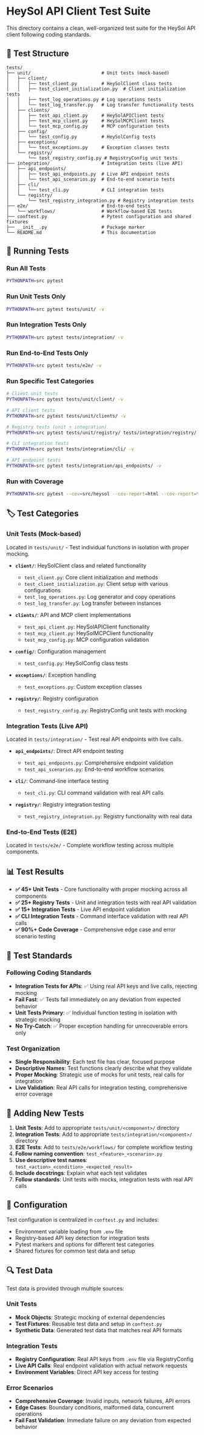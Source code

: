 # HeySol API Client Test Suite

This directory contains a clean, well-organized test suite for the HeySol API client following coding standards.

## 📁 Test Structure

```
tests/
├── unit/                          # Unit tests (mock-based)
│   ├── client/
│   │   ├── test_client.py         # HeySolClient class tests
│   │   ├── test_client_initialization.py  # Client initialization tests
│   │   ├── test_log_operations.py # Log operations tests
│   │   └── test_log_transfer.py   # Log transfer functionality tests
│   ├── clients/
│   │   ├── test_api_client.py     # HeySolAPIClient tests
│   │   ├── test_mcp_client.py     # HeySolMCPClient tests
│   │   └── test_mcp_config.py     # MCP configuration tests
│   ├── config/
│   │   └── test_config.py         # HeySolConfig tests
│   ├── exceptions/
│   │   └── test_exceptions.py     # Exception classes tests
│   └── registry/
│       └── test_registry_config.py # RegistryConfig unit tests
├── integration/                   # Integration tests (live API)
│   ├── api_endpoints/
│   │   ├── test_api_endpoints.py  # Live API endpoint tests
│   │   └── test_api_scenarios.py  # End-to-end scenario tests
│   ├── cli/
│   │   └── test_cli.py            # CLI integration tests
│   └── registry/
│       └── test_registry_integration.py # Registry integration tests
├── e2e/                           # End-to-end tests
│   └── workflows/                 # Workflow-based E2E tests
├── conftest.py                    # Pytest configuration and shared fixtures
├── __init__.py                    # Package marker
└── README.md                      # This documentation
```

## 🏃 Running Tests

### Run All Tests
```bash
PYTHONPATH=src pytest
```

### Run Unit Tests Only
```bash
PYTHONPATH=src pytest tests/unit/ -v
```

### Run Integration Tests Only
```bash
PYTHONPATH=src pytest tests/integration/ -v
```

### Run End-to-End Tests Only
```bash
PYTHONPATH=src pytest tests/e2e/ -v
```

### Run Specific Test Categories
```bash
# Client unit tests
PYTHONPATH=src pytest tests/unit/client/ -v

# API client tests
PYTHONPATH=src pytest tests/unit/clients/ -v

# Registry tests (unit + integration)
PYTHONPATH=src pytest tests/unit/registry/ tests/integration/registry/ -v

# CLI integration tests
PYTHONPATH=src pytest tests/integration/cli/ -v

# API endpoint tests
PYTHONPATH=src pytest tests/integration/api_endpoints/ -v
```

### Run with Coverage
```bash
PYTHONPATH=src pytest --cov=src/heysol --cov-report=html --cov-report=term-missing
```

## 🏷️ Test Categories

### Unit Tests (Mock-based)
Located in `tests/unit/` - Test individual functions in isolation with proper mocking.

- **`client/`**: HeySolClient class and related functionality
  - `test_client.py`: Core client initialization and methods
  - `test_client_initialization.py`: Client setup with various configurations
  - `test_log_operations.py`: Log generator and copy operations
  - `test_log_transfer.py`: Log transfer between instances

- **`clients/`**: API and MCP client implementations
  - `test_api_client.py`: HeySolAPIClient functionality
  - `test_mcp_client.py`: HeySolMCPClient functionality
  - `test_mcp_config.py`: MCP configuration validation

- **`config/`**: Configuration management
  - `test_config.py`: HeySolConfig class tests

- **`exceptions/`**: Exception handling
  - `test_exceptions.py`: Custom exception classes

- **`registry/`**: Registry configuration
  - `test_registry_config.py`: RegistryConfig unit tests with mocking

### Integration Tests (Live API)
Located in `tests/integration/` - Test real API endpoints with live calls.

- **`api_endpoints/`**: Direct API endpoint testing
  - `test_api_endpoints.py`: Comprehensive endpoint validation
  - `test_api_scenarios.py`: End-to-end workflow scenarios

- **`cli/`**: Command-line interface testing
  - `test_cli.py`: CLI command validation with real API calls

- **`registry/`**: Registry integration testing
  - `test_registry_integration.py`: Registry functionality with real data

### End-to-End Tests (E2E)
Located in `tests/e2e/` - Complete workflow testing across multiple components.

## 📊 Test Results

- **✅ 45+ Unit Tests** - Core functionality with proper mocking across all components
- **✅ 25+ Registry Tests** - Unit and integration tests with real API validation
- **✅ 15+ Integration Tests** - Live API endpoint validation
- **✅ CLI Integration Tests** - Command interface validation with real API calls
- **✅ 90%+ Code Coverage** - Comprehensive edge case and error scenario testing

## 🎯 Test Standards

### Following Coding Standards
- **Integration Tests for APIs**: ✅ Using real API keys and live calls, rejecting mocking
- **Fail Fast**: ✅ Tests fail immediately on any deviation from expected behavior
- **Unit Tests Primary**: ✅ Individual function testing in isolation with strategic mocking
- **No Try-Catch**: ✅ Proper exception handling for unrecoverable errors only

### Test Organization
- **Single Responsibility**: Each test file has clear, focused purpose
- **Descriptive Names**: Test functions clearly describe what they validate
- **Proper Mocking**: Strategic use of mocks for unit tests, real calls for integration
- **Live Validation**: Real API calls for integration testing, comprehensive error coverage

## 📝 Adding New Tests

1. **Unit Tests**: Add to appropriate `tests/unit/<component>/` directory
2. **Integration Tests**: Add to appropriate `tests/integration/<component>/` directory
3. **E2E Tests**: Add to `tests/e2e/workflows/` for complete workflow testing
4. **Follow naming convention**: `test_<feature>_<scenario>.py`
5. **Use descriptive test names**: `test_<action>_<condition>_<expected_result>`
6. **Include docstrings**: Explain what each test validates
7. **Follow standards**: Unit tests with mocks, integration tests with real API calls

## 🔧 Configuration

Test configuration is centralized in `conftest.py` and includes:
- Environment variable loading from `.env` file
- Registry-based API key detection for integration tests
- Pytest markers and options for different test categories
- Shared fixtures for common test data and setup

## 🔍 Test Data

Test data is provided through multiple sources:

### Unit Tests
- **Mock Objects**: Strategic mocking of external dependencies
- **Test Fixtures**: Reusable test data and setup in `conftest.py`
- **Synthetic Data**: Generated test data that matches real API formats

### Integration Tests
- **Registry Configuration**: Real API keys from `.env` file via RegistryConfig
- **Live API Calls**: Real endpoint validation with actual network requests
- **Environment Variables**: Direct API key access for testing

### Error Scenarios
- **Comprehensive Coverage**: Invalid inputs, network failures, API errors
- **Edge Cases**: Boundary conditions, malformed data, concurrent operations
- **Fail Fast Validation**: Immediate failure on any deviation from expected behavior